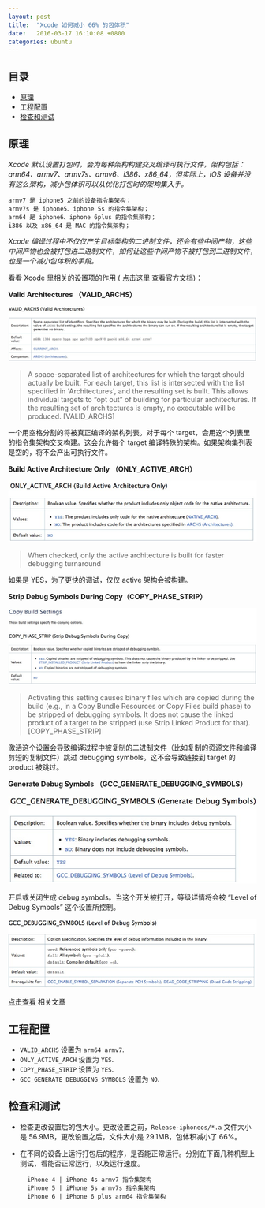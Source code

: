 ```yaml
---
layout: post
title:  "Xcode 如何减小 66% 的包体积"
date:   2016-03-17 16:10:08 +0800
categories: ubuntu
---
```


## 目录

- [原理](#原理)
- [工程配置](#工程配置)
- [检查和测试](#检查和测试)

## <span id="原理">原理</span>

*Xcode 默认设置打包时，会为每种架构构建交叉编译可执行文件，架构包括：arm64、armv7、armv7s、armv6、i386、x86_64，但实际上，iOS 设备并没有这么架构，减小包体积可以从优化打包时的架构集入手。*

	armv7 是 iphone5 之前的设备指令集架构；
	armv7s 是 iphone5、iphone 5s 的指令集架构；
	arm64 是 iphone6、iphone 6plus 的指令集架构；
	i386 以及 x86_64 是 MAC 的指令集架构；
	
*Xcode 编译过程中不仅仅产生目标架构的二进制文件，还会有些中间产物，这些中间产物也会被打包进二进制文件，如何让这些中间产物不被打包到二进制文件，也是一个减小包体积的手段。*

看看 Xcode 里相关的设置项的作用 ( [点击这里](https://developer.apple.com/library/mac/documentation/DeveloperTools/Reference/XcodeBuildSettingRef/1-Build_Setting_Reference/build_setting_ref.html) 查看官方文档)：

**Valid Architectures （VALID_ARCHS）**

![image](/images/apple/valid_architectures.png)

> A space-separated list of architectures for which the target should actually be built. For each target, this list is intersected with the list specified in 'Architectures', and the resulting set is built. This allows individual targets to “opt out” of building for particular architectures. If the resulting set of architectures is empty, no executable will be produced. [VALID_ARCHS]

一个用空格分割的将被真正编译的架构列表。对于每个 target，会用这个列表里的指令集架构交叉构建。这会允许每个 target 编译特殊的架构。如果架构集列表是空的，将不会产出可执行文件。

**Build Active Architecture Only （ONLY_ACTIVE_ARCH）**

![image](/images/apple/build_active_architectures_only.png)

> When checked, only the active architecture is built for faster debugging turnaround

如果是 YES，为了更快的调试，仅仅 active 架构会被构建。

**Strip Debug Symbols During Copy（COPY_PHASE_STRIP）**

![image](/images/apple/strip_debug_symbols_during_copy.png)

> Activating this setting causes binary files which are copied during the build (e.g., in a Copy Bundle Resources or Copy Files build phase) to be stripped of debugging symbols.  It does not cause the linked product of a target to be stripped (use Strip Linked Product for that). [COPY_PHASE_STRIP]

激活这个设置会导致编译过程中被复制的二进制文件（比如复制的资源文件和编译剪短的复制文件）跳过 debugging symbols。这不会导致链接到 target 的 product 被跳过。

**Generate Debug Symbols （GCC_GENERATE_DEBUGGING_SYMBOLS）**

![image](/images/apple/generate_debug_symbols.png)

开启或关闭生成 debug symbols。当这个开关被打开，等级详情将会被 “Level of Debug Symbols” 这个设置所控制。

![image](/images/apple/level_of_debug_symbols.png)

[点击查看](http://bdunagan.com/2010/05/15/symbolification-shipping-symbols/) 相关文章

## <span id="工程配置">工程配置</span>

- `VALID_ARCHS` 设置为 `arm64 armv7`.
- `ONLY_ACTIVE_ARCH` 设置为 `YES`.
- `COPY_PHASE_STRIP` 设置为 `YES`.
- `GCC_GENERATE_DEBUGGING_SYMBOLS` 设置为 `NO`.

## <span id="检查和测试">检查和测试</span>

- 检查更改设置后的包大小。更改设置之前，`Release-iphoneos/*.a` 文件大小是 56.9MB，更改设置之后，文件大小是 29.1MB，包体积减小了 66%。

- 在不同的设备上运行打包后的程序，是否能正常运行。分别在下面几种机型上测试，看能否正常运行，以及运行速度。 
	
		iPhone 4 | iPhone 4s armv7 指令集架构
		iPhone 5 | iPhone 5s armv7s 指令集架构
		iPhone 6 | iPhone 6 plus arm64 指令集架构

